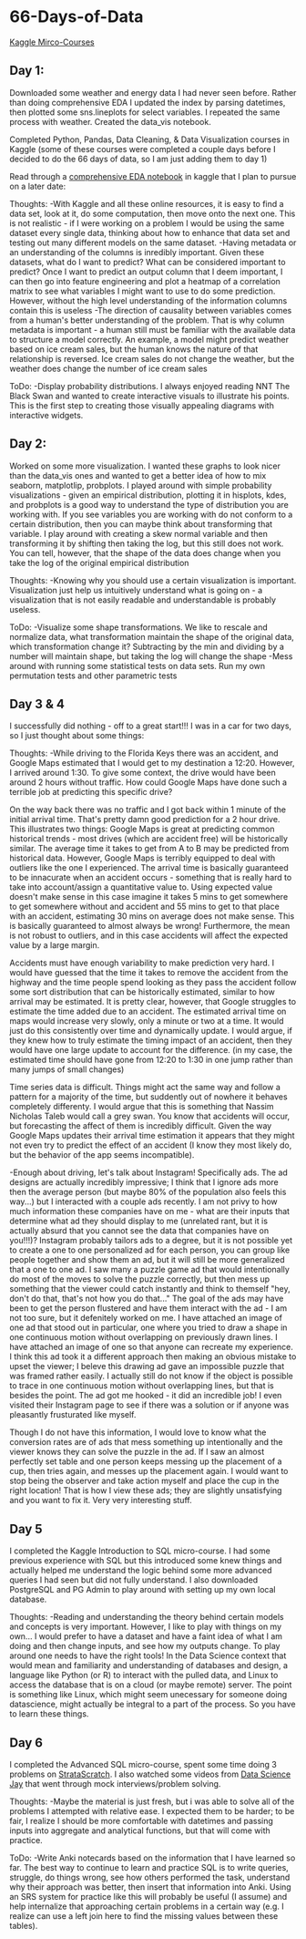 # 66-Days-of-Data
[Kaggle Mirco-Courses](https://www.kaggle.com/learn/overview)

## Day 1:

Downloaded some weather and energy data I had never seen before. Rather than doing comprehensive EDA I updated the index by parsing datetimes, then plotted some sns.lineplots for select variables. I repeated the same process with weather. Created the data_vis notebook.

Completed Python, Pandas, Data Cleaning, & Data Visualization courses in Kaggle (some of these courses were completed a couple days before I decided to do the 66 days of data, so I am just adding them to day 1)

Read through a [comprehensive EDA notebook](https://www.kaggle.com/pmarcelino/comprehensive-data-exploration-with-python) in kaggle that I plan to pursue on a later date:


Thoughts:
-With Kaggle and all these online resources, it is easy to find a data set, look at it, do some computation, then move onto the next one. This is not realistic - if I were working on a problem I would be using the same dataset every single data, thinking about how to enhance that data set and testing out many different models on the same dataset. 
-Having metadata or an understanding of the columns is inredibly important. Given these datasets, what do I want to predict? What can be considered important to predict? Once I want to predict an output column that I deem important, I can then go into feature engineering and plot a heatmap of a correlation matrix to see what variables I might want to use to do some prediction. However, without the high level understanding of the information columns contain this is useless
-The direction of causality between variables comes from a human's better understanding of the problem. That is why column metadata is important - a human still must be familiar with the available data to structure a model correctly. An example, a model might predict weather based on ice cream sales, but the human knows the nature of that relationship is reversed. Ice cream sales do not change the weather, but the weather does change the number of ice cream sales

ToDo:
-Display probability distributions. I always enjoyed reading NNT The Black Swan and wanted to create interactive visuals to illustrate his points. This is the first step to creating those visually appealing diagrams with interactive widgets.

## Day 2:

Worked on some more visualization. I wanted these graphs to look nicer than the data_vis ones and wanted to get a better idea of how to mix seaborn, matplotlip, probplots. I played around with simple probability visualizations - given an empirical distribution, plotting it in hisplots, kdes, and probplots is a good way to understand the type of distribution you are working with. If you see variables you are working with do not conform to a certain distribution, then you can maybe think about transforming that variable. I play around with creating a skew normal variable and then transforming it by shifting then taking the log, but this still does not work. You can tell, however, that the shape of the data does change when you take the log of the original empirical distribution

Thoughts:
-Knowing why you should use a certain visualization is important. Visualization just help us intuitively understand what is going on - a visualization that is not easily readable and understandable is probably useless. 

ToDo:
-Visualize some shape transformations. We like to rescale and normalize data, what transformation maintain the shape of the original data, which transformation change it? Subtracting by the min and dividing by a number will maintain shape, but taking the log will change the shape
-Mess around with running some statistical tests on data sets. Run my own permutation tests and other parametric tests

## Day 3 & 4

I successfully did nothing - off to a great start!!! I was in a car for two days, so I just thought about some things:

Thoughts:
-While driving to the Florida Keys there was an accident, and Google Maps estimated that I would get to my destination a 12:20. However, I arrived around 1:30. To give some context, the drive would have been around 2 hours without traffic. How could Google Maps have done such a terrible job at predicting this specific drive? 

On the way back there was no traffic and I got back within 1 minute of the initial arrival time. That's pretty damn good prediction for a 2 hour drive. This illustrates two things: Google Maps is great at predicting common historical trends - most drives (which are accident free) will be historically similar. The average time it takes to get from A to B may be predicted from historical data. However, Google Maps is terribly equipped to deal with outliers like the one I experienced. The arrival time is basically guaranteed to be innacurate when an accident occurs - something that is really hard to take into account/assign a quantitative value to. Using expected value doesn't make sense in this case imagine it takes 5 mins to get somewhere to get somewhere without and accident and 55 mins to get to that place with an accident, estimating 30 mins on average does not make sense. This is basically guaranteed to almost always be wrong! Furthermore, the mean is not robust to outliers, and in this case accidents will affect the expected value by a large margin.

Accidents must have enough variability to make prediction very hard. I would have guessed that the time it takes to remove the accident from the highway and the time people spend looking as they pass the accident follow some sort distribution that can be historically estimated, similar to how arrival may be estimated. It is pretty clear, however, that Google struggles to estimate the time added due to an accident. The estimated arrival time on maps would increase very slowly, only a minute or two at a time. It would just do this consistently over time and dynamically update. I would argue, if they knew how to truly estimate the timing impact of an accident, then they would have one large update to account for the difference. (in my case, the estimated time should have gone from 12:20 to 1:30 in one jump rather than many jumps of small changes)

Time series data is difficult. Things might act the same way and follow a pattern for a majority of the time, but suddently out of nowhere it behaves completely differenty. I would argue that this is something that Nassim Nicholas Taleb would call a grey swan. You know that accidents will occur, but forecasting the affect of them is incredibly difficult. Given the way Google Maps updates their arrival time estimation it appears that they might not even try to predict the effect of an accident (I know they most likely do, but the behavior of the app seems incompatible). 

-Enough about driving, let's talk about Instagram! Specifically ads. The ad designs are actually incredibly impressive; I think that I ignore ads more then the average person (but maybe 80% of the population also feels this way...) but I interacted with a couple ads recently. I am not privy to how much information these companies have on me - what are their inputs that determine what ad they should display to me (unrelated rant, but it is actually absurd that you cannot see the data that companies have on you!!!)? Instagram probably tailors ads to a degree, but it is not possible yet to create a one to one personalized ad for each person, you can group like people together and show them an ad, but it will still be more generalized that a one to one ad. I saw many a puzzle game ad that would intentionally do most of the moves to solve the puzzle correctly, but then mess up something that the viewer could catch instantly and think to themself "hey, don't do that, that's not how you do that..." The goal of the ads may have been to get the person flustered and have them interact with the ad - I am not too sure, but it defenitely worked on me. I have attached an image of one ad that stood out in particular, one where you tried to draw a shape in one continuous motion without overlapping on previously drawn lines. I have attached an image of one so that anyone can recreate my experience. I think this ad took it a different approach then making an obvious mistake to upset the viewer; I beleve this drawing ad gave an impossible puzzle that was framed rather easily. I actually still do not know if the object is possible to trace in one continuous motion without overlapping lines, but that is besides the point. The ad got me hooked - it did an incredible job! I even visited their Instagram page to see if there was a solution or if anyone was pleasantly frusturated like myself. 

Though I do not have this information, I would love to know what the conversion rates are of ads that mess something up intentionally and the viewer knows they can solve the puzzle in the ad. If I saw an almost perfectly set table and one person keeps messing up the placement of a cup, then tries again, and messes up the placement again. I would want to stop being the observer and take action myself and place the cup in the right location! That is how I view these ads; they are slightly unsatisfying and you want to fix it. Very very interesting stuff.

## Day 5

I completed the Kaggle Introduction to SQL micro-course. I had some previous experience with SQL but this introduced some knew things and actually helped me understand the logic behind some more advanced queries I had seen but did not fully understand. I also downloaded PostgreSQL and PG Admin to play around with setting up my own local database. 

Thoughts:
-Reading and understanding the theory behind certain models and concepts is very important. However, I like to play with things on my own... I would prefer to have a dataset and have a faint idea of what I am doing and then change inputs, and see how my outputs change. To play around one needs to have the right tools! In the Data Science context that would mean and familiarity and understanding of databases and design, a language like Python (or R) to interact with the pulled data, and Linux to access the database that is on a cloud (or maybe remote) server. The point is something like Linux, which might seem unecessary for someone doing datascience, might actually be integral to a part of the process. So you have to learn these things.

## Day 6

I completed the Advanced SQL micro-course, spent some time doing 3 problems on [StrataScratch](https://www.stratascratch.com/). I also watched some videos from [Data Science Jay](https://www.youtube.com/c/DataScienceJay/videos) that went through mock interviews/problem solving. 

Thoughts:
-Maybe the material is just fresh, but i was able to solve all of the problems I attempted with relative ease. I expected them to be harder; to be fair, I realize I should be more comfortable with datetimes and passing inputs into aggregate and analytical functions, but that will come with practice. 

ToDo:
-Write Anki notecards based on the information that I have learned so far. The best way to continue to learn and practice SQL is to write queries, struggle, do things wrong, see how others performed the task, understand why their approach was better, then insert that information into Anki. Using an SRS system for practice like this will probably be useful (I assume) and help internalize that approaching certain problems in a certain way (e.g. I realize can use a left join here to find the missing values between these tables). 







